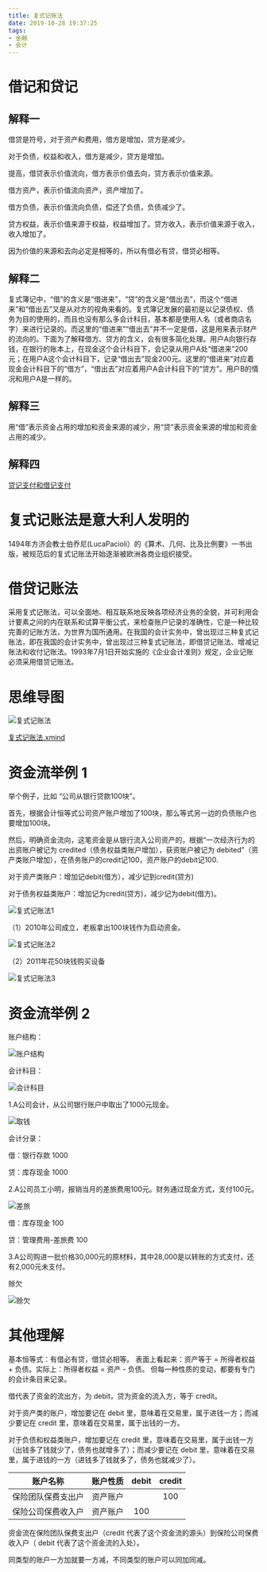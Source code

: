 ```yaml
---
title: 复式记账法
date: 2019-10-28 19:37:25
tags:
- 金融
- 会计
---
```

# 借记和贷记
## 解释一

借贷是符号，对于资产和费用，借方是增加，贷方是减少。

对于负债，权益和收入，借方是减少，贷方是增加。

提高，借贷表示价值流向，借方表示价值去向，贷方表示价值来源。

借方资产，表示价值流向资产，资产增加了。

借方负债，表示价值流向负债，偿还了负债，负债减少了。

贷方权益，表示价值来源于权益，权益增加了。贷方收入，表示价值来源于收入，收入增加了。

因为价值的来源和去向必定是相等的，所以有借必有贷，借贷必相等。

## 解释二
复式簿记中，“借”的含义是“借进来”，“贷”的含义是“借出去”，而这个“借进来”和“借出去”又是从对方的视角来看的。复式簿记发展的最初是以记录债权、债务为目的使用的，而且也没有那么多会计科目，基本都是使用人名（或者商店名字）来进行记录的。而这里的“借进来”“借出去”并不一定是借，这是用来表示财产的流向的。下面为了解释借方、贷方的含义，会有很多简化处理。用户A向银行存钱，在银行的账本上，在现金这个会计科目下，会记录从用户A处“借进来”200元；在用户A这个会计科目下，记录“借出去”现金200元。这里的“借进来”对应着现金会计科目下的“借方”，“借出去”对应着用户A会计科目下的“贷方”。用户B的情况和用户A是一样的。

## 解释三
用“借”表示资金占用的增加和资金来源的减少，用“贷”表示资金来源的增加和资金占用的减少。

## 解释四
[贷记支付和借记支付][1]

#  复式记账法是意大利人发明的 

1494年方济会教士伯乔尼(LucaPacioli）的《算术、几何、比及比例要》一书出版，被规范后的复式记账法开始逐渐被欧洲各商业组织接受。

# 借贷记账法

采用复式记账法，可以全面地、相互联系地反映各项经济业务的全貌，并可利用会计要素之间的内在联系和试算平衡公式，来检查账户记录的准确性，它是一种比较完善的记账方法，为世界为国所通用。在我国的会计实务中，曾出现过三种复式记账法，即在我国的会计实务中，曾出现过三种复式记账法，即借贷记账法、增减记账法和收付记账法。1993年7月1日开始实施的《企业会计准则》规定，企业记账必须采用借贷记账法。

# 思维导图

![复式记账法](复式记账法.png)

[复式记账法.xmind](复式记账法.xmind)

# 资金流举例 1
举个例子，比如 “公司从银行贷款100块”。

首先，根据会计恒等式公司资产账户增加了100块，那么等式另一边的负债账户也要增加100块。

然后，明确资金流向，这笔资金是从银行流入公司资产的，根据“一次经济行为的出资账户被记为 credited（债务权益类账户增加），获资账户被记为 debited”（资产类账户增加），在债务账户的credit记100，资产账户的debit记100.

对于资产类账户：增加记debit(借方），减少记到credit(贷方)

对于债务权益类账户：增加记为credit(贷方)，减少记为debit(借方)。

![复式记账法1](复式记账法1.png)

（1）2010年公司成立，老板拿出100块钱作为启动资金。

![复式记账法2](复式记账法2.png)


（2）2011年花50块钱购买设备

![复式记账法3](复式记账法3.png)


# 资金流举例 2

账户结构：

![账户结构](账户结构.png)


会计科目：

![会计科目](会计科目.png)

1.A公司会计，从公司银行账户中取出了1000元现金。

![取钱](取钱.png)

会计分录：

借：银行存款  1000

贷：库存现金 1000

2.A公司员工小明，报销当月的差旅费用100元。财务通过现金方式，支付100元。

![差旅](差旅.png)

借：库存现金 100

贷：管理费用-差旅费 100

3.A公司购进一批价格30,000元的原材料，其中28,000是以转账的方式支付，还有2,000元未支付。

赊欠

![赊欠](赊欠.png)

# 其他理解

基本恒等式：有借必有贷，借贷必相等。
表面上看起来：资产等于 = 所得者权益 + 负债。实际上：所得者权益 = 资产 - 负债。
但每一种性质的变动，都要有专门的会计条目来记录。

借代表了资金的流出方，为 debit，贷为资金的流入方，等于 credit。

对于资产类的账户，增加要记在 debit 里，意味着在交易里，属于进钱一方；而减少要记在 credit 里，意味着在交易里，属于出钱的一方。

对于负债和权益类账户，增加要记在 credit 里，意味着在交易里，属于出钱一方（出钱多了钱就少了，债务也就增多了）；而减少要记在  debit  里，意味着在交易里，属于进钱的一方（进钱多了钱就多了，债务也就减少了）。


|账户名称|账户性质|debit|credit|
|:--:|:--:|:--:|:--:|
|保险团队保费支出户|资产账户||100|
|保险公司保费收入户|资产账户|100||
资金流在保险团队保费支出户（credit 代表了这个资金流的源头）到保险公司保费收入户（ debit 代表了这个资金流的入处）。

同类型的账户一方加就要一方减，不同类型的账户可以同加同减。

  [1]: https://km.sankuai.com/page/57513083
